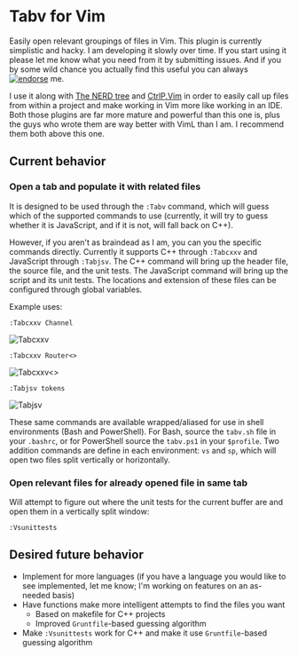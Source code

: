 # Tabv for Vim

Easily open relevant groupings of files in Vim. This plugin is currently
simplistic and hacky. I am developing it slowly over time. If you start using it
please let me know what you need from it by submitting issues. And if you by
some wild chance you actually find this useful you can always
[![endorse](https://api.coderwall.com/kazark/endorsecount.png)](https://coderwall.com/kazark)
me.

I use it along with [The NERD tree](https://github.com/scrooloose/nerdtree) and
[CtrlP.Vim](https://github.com/kien/ctrlp.vim) in order to easily call up files
from within a project and make working in Vim more like working in an IDE. Both
those plugins are far more mature and powerful than this one is, plus the guys
who wrote them are way better with VimL than I am. I recommend them both above
this one.

## Current behavior
### Open a tab and populate it with related files
It is designed to be used through the `:Tabv` command, which will guess which of
the supported commands to use (currently, it will try to guess whether it is
JavaScript, and if it is not, will fall back on C++).

However, if you aren't as braindead as I am, you can you the specific commands
directly. Currently it supports C++ through `:Tabcxxv` and JavaScript through
`:Tabjsv`. The C++ command will bring up the header file, the source file, and
the unit tests. The JavaScript command will bring up the script and its unit
tests. The locations and extension of these files can be configured through
global variables.

Example uses:

    :Tabcxxv Channel

![Tabcxxv](http://i.imgur.com/vOyeKyD.png)

    :Tabcxxv Router<>

![Tabcxxv<>](http://i.imgur.com/7eR41hi.png)

    :Tabjsv tokens

![Tabjsv](http://i.imgur.com/sOqu4Nx.png)

These same commands are available wrapped/aliased for use in shell environments
(Bash and PowerShell). For Bash, source the `tabv.sh` file in your `.bashrc`,
or for PowerShell source the `tabv.ps1` in your `$profile`. Two addition
commands are define in each environment: `vs` and `sp`, which will open two
files split vertically or horizontally.

### Open relevant files for already opened file in same tab
Will attempt to figure out where the unit tests for the current buffer are and
open them in a vertically split window:

    :Vsunittests

## Desired future behavior
+ Implement for more languages (if you have a language you would like to see
  implemented, let me know; I'm working on features on an as-needed basis)
+ Have functions make more intelligent attempts to find the files you want
  - Based on makefile for C++ projects
  - Improved `Gruntfile`-based guessing algorithm
+ Make `:Vsunittests` work for C++ and make it use `Gruntfile`-based guessing
  algorithm
